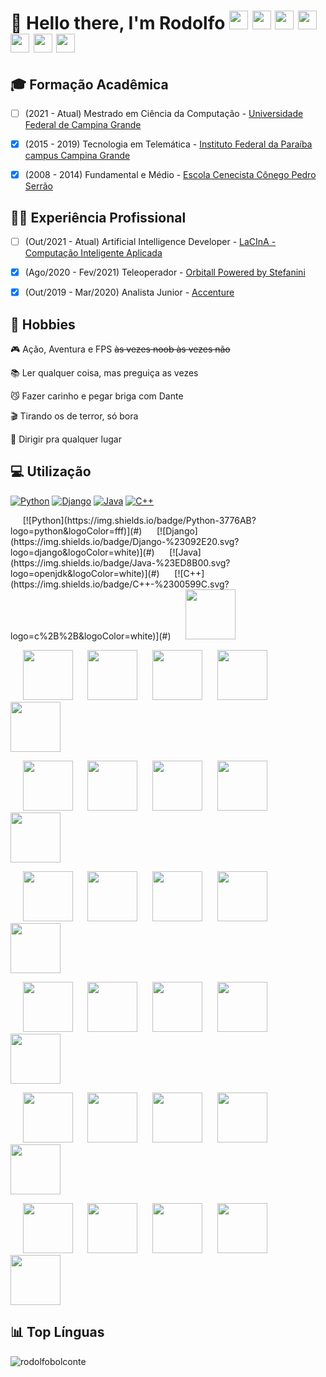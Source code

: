 # 👋 Hello there, I'm Rodolfo <a href="https://bolconte.wordpress.com" target="_blank"><img src="https://cdn.worldvectorlogo.com/logos/wordpress-blue.svg" width="30" height="30"/></a> <a href="https://linkedin.com/in/bolconte" target="_blank"><img src="https://cdn.worldvectorlogo.com/logos/linkedin-icon.svg" width="30" height="30"/></a> <a href="http://lattes.cnpq.br/0431132751476325" target="_blank"><img src="https://www.ufpb.br/ppgs/contents/imagens/logo-lattes.png/@@images/image.png" width="30" height="30"/></a> <a href="https://t.me/bolconte" target="_blank"><img src="https://cdn.worldvectorlogo.com/logos/telegram-2019-logo.svg" width="30" height="30"/></a> <a href="https://facebook.com/rbolconte" target="_blank"><img src="https://cdn.worldvectorlogo.com/logos/facebook-2020-1-1.svg" width="30" height="30"/></a> <a href="https://instagram.com/bolconte" target="_blank"><img src="https://cdn3.iconfinder.com/data/icons/popular-services-brands/512/instagram-512.png" width="30" height="30"/></a> <a href="https://www.skoob.com.br/usuario/8048131" target="_blank"><img src="http://paginapessoal.utfpr.edu.br/sidgleyandrade/skoob.png/image" width="30" height="30"/></a>

## 🎓 Formação Acadêmica
- [ ] (2021 - Atual) Mestrado em Ciência da Computação - <a href="https://www.computacao.ufcg.edu.br/mestrado-e-doutorado" target="_blank">Universidade Federal de Campina Grande</a>

- [X] (2015 - 2019) Tecnologia em Telemática - <a href="https://estudante.ifpb.edu.br/cursos/27/" target="_blank">Instituto Federal da Paraíba campus Campina Grande</a>

- [X] (2008 - 2014) Fundamental e Médio - <a href="http://cnec.br/" target="_blank">Escola Cenecista Cônego Pedro Serrão</a>

## 👨‍💻 Experiência Profissional

- [ ] (Out/2021 - Atual) Artificial Intelligence Developer - <a href="https://lacina.computacao.ufcg.edu.br/home" target="_blank">LaCInA - Computação Inteligente Aplicada</a>

- [X] (Ago/2020 - Fev/2021) Teleoperador - <a href="https://orbitall.com.br/" target="_blank">Orbitall Powered by Stefanini</a>

- [X] (Out/2019 - Mar/2020) Analista Junior - <a href="https://www.accenture.com/" target="_blank">Accenture</a>

## 🎢 Hobbies

🎮 Ação, Aventura e FPS ~~às vezes noob às vezes não~~

📚 Ler qualquer coisa, mas preguiça as vezes

😼 Fazer carinho e pegar briga com Dante

🎬 Tirando os de terror, só bora

🚗 Dirigir pra qualquer lugar

## 💻 Utilização

[![Python](https://img.shields.io/badge/Python-3776AB?logo=python&logoColor=fff)](#) [![Django](https://img.shields.io/badge/Django-%23092E20.svg?logo=django&logoColor=white)](#) [![Java](https://img.shields.io/badge/Java-%23ED8B00.svg?logo=openjdk&logoColor=white)](#) [![C++](https://img.shields.io/badge/C++-%2300599C.svg?logo=c%2B%2B&logoColor=white)](#)

<p>
&nbsp;&nbsp;&nbsp;&nbsp;&nbsp;[![Python](https://img.shields.io/badge/Python-3776AB?logo=python&logoColor=fff)](#) &nbsp;&nbsp;&nbsp;&nbsp;&nbsp;[![Django](https://img.shields.io/badge/Django-%23092E20.svg?logo=django&logoColor=white)](#) &nbsp;&nbsp;&nbsp;&nbsp;&nbsp;[![Java](https://img.shields.io/badge/Java-%23ED8B00.svg?logo=openjdk&logoColor=white)](#) &nbsp;&nbsp;&nbsp;&nbsp;&nbsp;[![C++](https://img.shields.io/badge/C++-%2300599C.svg?logo=c%2B%2B&logoColor=white)](#) &nbsp;&nbsp;&nbsp;&nbsp;&nbsp;<img src="https://cdn.worldvectorlogo.com/logos/mysql-4.svg" width="80" height="80"/>
</p>






<p>
&nbsp;&nbsp;&nbsp;&nbsp;&nbsp;<img src="https://cdn.worldvectorlogo.com/logos/python-4.svg" width="80" height="80"/> &nbsp;&nbsp;&nbsp;&nbsp;&nbsp;<img src="https://cdn.worldvectorlogo.com/logos/django-community.svg" width="80" height="80"/> &nbsp;&nbsp;&nbsp;&nbsp;&nbsp;<img src="https://cdn.worldvectorlogo.com/logos/java.svg" width="80" height="80"/> &nbsp;&nbsp;&nbsp;&nbsp;&nbsp;<img src="https://cdn.worldvectorlogo.com/logos/c.svg" width="80" height="80"/> &nbsp;&nbsp;&nbsp;&nbsp;&nbsp;<img src="https://cdn.worldvectorlogo.com/logos/mysql-4.svg" width="80" height="80"/>
</p>

<p>
&nbsp;&nbsp;&nbsp;&nbsp;&nbsp;<img src="https://cdn.worldvectorlogo.com/logos/html-1.svg" width="80" height="80"/> &nbsp;&nbsp;&nbsp;&nbsp;&nbsp;<img src="https://cdn.worldvectorlogo.com/logos/css-3.svg" width="80" height="80"/> &nbsp;&nbsp;&nbsp;&nbsp;&nbsp;<img src="https://cdn.worldvectorlogo.com/logos/javascript-1.svg" width="80" height="80"/> &nbsp;&nbsp;&nbsp;&nbsp;&nbsp;<img src="https://cdn.worldvectorlogo.com/logos/jquery.svg" width="80" height="80"/> &nbsp;&nbsp;&nbsp;&nbsp;&nbsp;<img src="https://cdn.worldvectorlogo.com/logos/bootstrap-4.svg" width="80" height="80"/>
</p>

<p>
&nbsp;&nbsp;&nbsp;&nbsp;&nbsp;<img src="https://cdn.worldvectorlogo.com/logos/microsoft-windows-22.svg" width="80" height="80"/> &nbsp;&nbsp;&nbsp;&nbsp;&nbsp;<img src="https://cdn.worldvectorlogo.com/logos/linux-tux.svg" width="80" height="80"/> &nbsp;&nbsp;&nbsp;&nbsp;&nbsp;<img src="https://cdn.worldvectorlogo.com/logos/ubuntu-4.svg" width="80" height="80"/> &nbsp;&nbsp;&nbsp;&nbsp;&nbsp;<img src="https://cdn.worldvectorlogo.com/logos/git-icon.svg" width="80" height="80"/> &nbsp;&nbsp;&nbsp;&nbsp;&nbsp;<img src="https://cdn.worldvectorlogo.com/logos/github-icon-1.svg" width="80" height="80"/>
</p>

<p>
&nbsp;&nbsp;&nbsp;&nbsp;&nbsp;<img src="https://cdn.worldvectorlogo.com/logos/google-g-2015.svg" width="80" height="80"/> &nbsp;&nbsp;&nbsp;&nbsp;&nbsp;<img src="https://cdn.worldvectorlogo.com/logos/wordpress-blue.svg" width="80" height="80"/> &nbsp;&nbsp;&nbsp;&nbsp;&nbsp;<img src="https://cdn.worldvectorlogo.com/logos/photoshop-cc-4.svg" width="80" height="80"/> &nbsp;&nbsp;&nbsp;&nbsp;&nbsp;<img src="https://cdn.worldvectorlogo.com/logos/adobe-illustrator-cc-2019.svg" width="80" height="80"/> &nbsp;&nbsp;&nbsp;&nbsp;&nbsp;<img src="https://cdn.worldvectorlogo.com/logos/trello.svg" width="80" height="80"/>
</p>

<p>
&nbsp;&nbsp;&nbsp;&nbsp;&nbsp;<img src="https://cdn.worldvectorlogo.com/logos/visual-studio-code-1.svg" width="80" height="80"/> &nbsp;&nbsp;&nbsp;&nbsp;&nbsp;<img src="https://cdn.worldvectorlogo.com/logos/sublime-text.svg" width="80" height="80"/> &nbsp;&nbsp;&nbsp;&nbsp;&nbsp;<img src="https://cdn.worldvectorlogo.com/logos/word-1.svg" width="80" height="80"/> &nbsp;&nbsp;&nbsp;&nbsp;&nbsp;<img src="https://cdn.worldvectorlogo.com/logos/excel-4.svg" width="80" height="80"/> &nbsp;&nbsp;&nbsp;&nbsp;&nbsp;<img src="https://cdn.worldvectorlogo.com/logos/powerpoint-2.svg" width="80" height="80"/>
</p>

<p>
&nbsp;&nbsp;&nbsp;&nbsp;&nbsp;<img src="https://cdn.worldvectorlogo.com/logos/steam-icon-logo.svg" width="80" height="80"/> &nbsp;&nbsp;&nbsp;&nbsp;&nbsp;<img src="https://cdn.worldvectorlogo.com/logos/epic-games-2.svg" width="80" height="80"/> &nbsp;&nbsp;&nbsp;&nbsp;&nbsp;<img src="https://cdn.worldvectorlogo.com/logos/ubisoft-2017-1.svg" width="80" height="80"/> &nbsp;&nbsp;&nbsp;&nbsp;&nbsp;<img src="https://cdn.worldvectorlogo.com/logos/origin-1.svg" width="80" height="80"/> &nbsp;&nbsp;&nbsp;&nbsp;&nbsp;<img src="https://cdn.worldvectorlogo.com/logos/discord-6.svg" width="80" height="80"/>
</p>

## 📊 Top Línguas

<img src="https://github-readme-stats.vercel.app/api/top-langs/?username=rodolfobolconte&layout=compact" alt="rodolfobolconte" />

